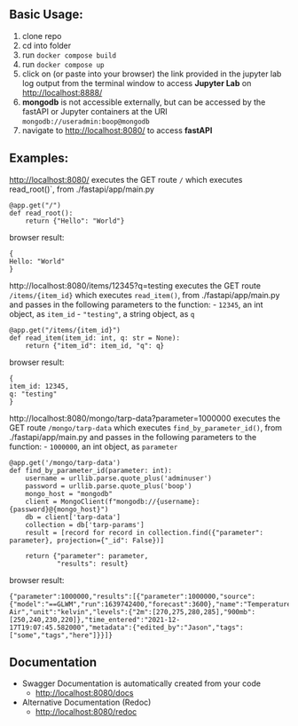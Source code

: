 ## Basic Usage:

1. clone repo
2. cd into folder
3. run `docker compose build`
4. run `docker compose up`
5. click on (or paste into your browser) the link provided in the jupyter lab log output from the terminal window to 
access **Jupyter Lab** on [http://localhost:8888/](http://localhost:8888/)
6. **mongodb** is not accessible externally, but can be accessed by the fastAPI or Jupyter containers at the
URI `mongodb://useradmin:boop@mongodb`
7. navigate to [http://localhost:8080/](http://localhost:8080/) to access **fastAPI**
## Examples:
[http://localhost:8080/](http://localhost:8080/) executes the GET route `/` which executes read_root()`, from ./fastapi/app/main.py
```
@app.get("/")
def read_root():
    return {"Hello": "World"}
```
browser result:
```
{
Hello: "World"
}
```
http://localhost:8080/items/12345?q=testing executes the GET route `/items/{item_id}` which executes `read_item()`,
from ./fastapi/app/main.py and passes in the following parameters to the function: 
    - `12345`, an int object, as `item_id`
    - `"testing"`, a string object, as `q`
```
@app.get("/items/{item_id}")
def read_item(item_id: int, q: str = None):
    return {"item_id": item_id, "q": q}
```
browser result:
```
{
item_id: 12345,
q: "testing"
}
```
http://localhost:8080/mongo/tarp-data?parameter=1000000 executes the GET route `/mongo/tarp-data` which 
executes `find_by_parameter_id()`, from ./fastapi/app/main.py and passes in the following parameters to the function: 
    - `1000000`, an int object, as `parameter`

```
@app.get('/mongo/tarp-data')
def find_by_parameter_id(parameter: int):
    username = urllib.parse.quote_plus('adminuser')
    password = urllib.parse.quote_plus('boop')
    mongo_host = "mongodb"
    client = MongoClient(f"mongodb://{username}:{password}@{mongo_host}")
    db = client['tarp-data']
    collection = db['tarp-params']
    result = [record for record in collection.find({"parameter": parameter}, projection={"_id": False})]

    return {"parameter": parameter,
            "results": result}
```
browser result:
```
{"parameter":1000000,"results":[{"parameter":1000000,"source":{"model":"==GLWM","run":1639742400,"forecast":3600},"name":"Temperature Air","unit":"kelvin","levels":{"2m":[270,275,280,285],"900mb":[250,240,230,220]},"time_entered":"2021-12-17T19:07:45.582000","metadata":{"edited_by":"Jason","tags":["some","tags","here"]}}]}
```

## Documentation
  - Swagger Documentation is automatically created from your code
    - [http://localhost:8080/docs](http://localhost:8080/docs)
  - Alternative Documentation (Redoc)
    - [http://localhost:8080/redoc](http://localhost:8080/redoc)